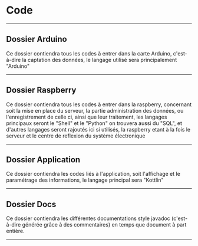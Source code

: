 # Code

___

## Dossier Arduino
Ce dossier contiendra tous les codes à entrer dans la carte Arduino, c'est-à-dire la captation des données, le langage utilisé sera principalement "Arduino"

___

## Dossier Raspberry
Ce dossier contiendra tous les codes à entrer dans la raspberry, concernant soit la mise en place du serveur, la partie administration des données, ou l'enregistrement de celle ci, ainsi que leur traitement, les langages principaux seront le "Shell" et le "Python" on trouvera aussi du "SQL", et d'autres langages seront rajoutés ici si utilisés, la raspberry etant à la fois le serveur et le centre de reflexion du système électronique

___

## Dossier Application
Ce dossier contiendra les codes liés à l'application, soit l'affichage et le paramétrage des informations, le langage principal sera "Kottlin"

___

## Dossier Docs
Ce dossier contiendra les différentes documentations style javadoc (c'est-à-dire générée grâce à des commentaires) en temps que document à part entière.

___
